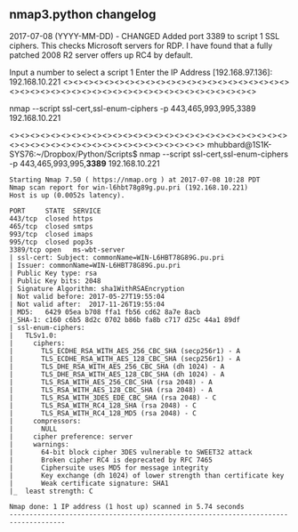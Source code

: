 nmap3.python changelog
------------------------------------------------------------------------------------
2017-07-08 (YYYY-MM-DD) - CHANGED
Added port 3389 to script 1 SSL ciphers. This checks Microsoft servers for RDP. I have found that a fully patched 2008 R2 server offers up RC4 by default.

Input a number to select a script 1
Enter the IP Address [192.168.97.136]: 192.168.10.221
<><><><><><><><><><><><><><><><><><><><><><><><><><><><><><><><><><><><><><><><><><><><><><>

nmap --script ssl-cert,ssl-enum-ciphers -p 443,465,993,995,3389 192.168.10.221

<><><><><><><><><><><><><><><><><><><><><><><><><><><><><><><><><><><><><><><><><><><><><><>
mhubbard@1S1K-SYS76:~/Dropbox/Python/Scripts$ nmap --script ssl-cert,ssl-enum-ciphers -p 443,465,993,995,**3389** 192.168.10.221
```
Starting Nmap 7.50 ( https://nmap.org ) at 2017-07-08 10:28 PDT
Nmap scan report for win-l6hbt78g89g.pu.pri (192.168.10.221)
Host is up (0.0052s latency).

PORT     STATE  SERVICE
443/tcp  closed https
465/tcp  closed smtps
993/tcp  closed imaps
995/tcp  closed pop3s
3389/tcp open   ms-wbt-server
| ssl-cert: Subject: commonName=WIN-L6HBT78G89G.pu.pri
| Issuer: commonName=WIN-L6HBT78G89G.pu.pri
| Public Key type: rsa
| Public Key bits: 2048
| Signature Algorithm: sha1WithRSAEncryption
| Not valid before: 2017-05-27T19:55:04
| Not valid after:  2017-11-26T19:55:04
| MD5:   6429 05ea b708 ffa1 fb56 cd62 8a7e 8acb
|_SHA-1: c160 c6b5 8d2c 0702 b86b fa8b c717 d25c 44a1 89df
| ssl-enum-ciphers: 
|   TLSv1.0: 
|     ciphers: 
|       TLS_ECDHE_RSA_WITH_AES_256_CBC_SHA (secp256r1) - A
|       TLS_ECDHE_RSA_WITH_AES_128_CBC_SHA (secp256r1) - A
|       TLS_DHE_RSA_WITH_AES_256_CBC_SHA (dh 1024) - A
|       TLS_DHE_RSA_WITH_AES_128_CBC_SHA (dh 1024) - A
|       TLS_RSA_WITH_AES_256_CBC_SHA (rsa 2048) - A
|       TLS_RSA_WITH_AES_128_CBC_SHA (rsa 2048) - A
|       TLS_RSA_WITH_3DES_EDE_CBC_SHA (rsa 2048) - C
|       TLS_RSA_WITH_RC4_128_SHA (rsa 2048) - C
|       TLS_RSA_WITH_RC4_128_MD5 (rsa 2048) - C
|     compressors: 
|       NULL
|     cipher preference: server
|     warnings: 
|       64-bit block cipher 3DES vulnerable to SWEET32 attack
|       Broken cipher RC4 is deprecated by RFC 7465
|       Ciphersuite uses MD5 for message integrity
|       Key exchange (dh 1024) of lower strength than certificate key
|       Weak certificate signature: SHA1
|_  least strength: C

Nmap done: 1 IP address (1 host up) scanned in 5.74 seconds
------------------------------------------------------------------------------------
```
